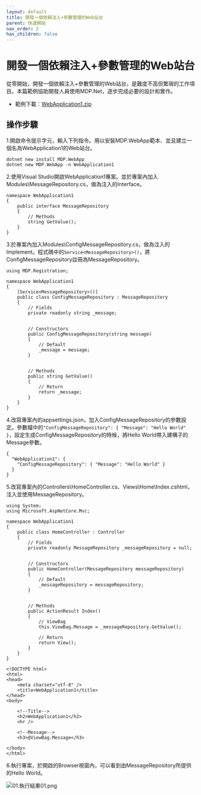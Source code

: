 ```yaml
---
layout: default
title: 開發一個依賴注入+參數管理的Web站台
parent: 快速開始
nav_order: 2
has_children: false
---
```



# 開發一個依賴注入+參數管理的Web站台

從零開始，開發一個依賴注入+參數管理的Web站台，是難度不高但繁瑣的工作項目。本篇範例協助開發人員使用MDP.Net，逐步完成必要的設計和實作。

- 範例下載：[WebApplication1.zip](https://mdpnetcore.github.io/MDP.NetCore/快速開始/開發一個依賴注入+參數管理的Web站台/WebApplication1.zip)


## 操作步驟

1.開啟命令提示字元，輸入下列指令。用以安裝MDP.WebApp範本、並且建立一個名為WebApplication1的Web站台。

```
dotnet new install MDP.WebApp
dotnet new MDP.WebApp -n WebApplication1
```

2.使用Visual Studio開啟WebApplication1專案。並於專案內加入Modules\MessageRepository.cs，做為注入的Interface。

```
namespace WebApplication1
{
    public interface MessageRepository
    {
        // Methods
        string GetValue();
    }
}
```

3.於專案內加入Modules\ConfigMessageRepository.cs，做為注入的Implement。程式碼中的``` Service<MessageRepository>() ```，將ConfigMessageRepository註冊為MessageRepository。

```
using MDP.Registration;

namespace WebApplication1
{
    [Service<MessageRepository>()]
    public class ConfigMessageRepository : MessageRepository
    {
        // Fields
        private readonly string _message;


        // Constructors
        public ConfigMessageRepository(string message)
        {
            // Default
            _message = message;
        }


        // Methods
        public string GetValue()
        {
            // Return
            return _message;
        }
    }
}
```

4.改寫專案內的appsettings.json，加入ConfigMessageRepository的參數設定。參數檔中的``` "ConfigMessageRepository": { "Message": "Hello World" } ```，設定生成ConfigMessageRepository的時候，將Hello World帶入建構子的Message參數。

```
{
  "WebApplication1": {
    "ConfigMessageRepository": { "Message": "Hello World" }
  }
}
```

5.改寫專案內的Controllers\HomeController.cs、Views\Home\Index.cshtml，注入並使用MessageRepository。

```
using System;
using Microsoft.AspNetCore.Mvc;

namespace WebApplication1
{
    public class HomeController : Controller
    {
        // Fields
        private readonly MessageRepository _messageRepository = null;


        // Constructors
        public HomeController(MessageRepository messageRepository)
        {
            // Default
            _messageRepository = messageRepository;
        }


        // Methods
        public ActionResult Index()
        {
            // ViewBag
            this.ViewBag.Message = _messageRepository.GetValue();

            // Return
            return View();
        }
    }
}
```

```
<!DOCTYPE html>
<html>
<head>
    <meta charset="utf-8" />
    <title>WebApplication1</title>
</head>
<body>

    <!--Title-->
    <h2>WebApplication1</h2>
    <hr />

    <!--Message-->
    <h3>@ViewBag.Message</h3>

</body>
</html>
```

6.執行專案，於開啟的Browser視窗內，可以看到由MessageRepository所提供的Hello World。

![01.執行結果01.png](https://mdpnetcore.github.io/MDP.NetCore/快速開始/開發一個依賴注入+參數管理的Web站台/01.執行結果01.png)
